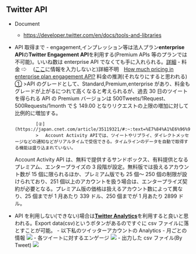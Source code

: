 ## Twitter API

- Document
  - https://developer.twitter.com/en/docs/tools-and-libraries
- API 取得まで - engagement,インプレッション等は法人プラン**enterprise API**の**Twitter Engagement API**を利用する(Premium APIs 等のプランでは不可能)。いいね数は enterprise API でなくても手に入れられる。[詳細](https://developer.twitter.com/en/docs/twitter-api/enterprise/engagement-api/overview) - 料金 ⇨ 　([ここ](https://developer.twitter.com/en/products/twitter-api/enterprise/application)に情報を入力しないと)詳細不明　[How much pricing in enterprise plan engagement API?](https://twittercommunity.com/t/how-much-pricing-in-enterprise-plan-engagement-api/112738)
  料金の推測(それなりにすると思われる)
  [①](https://developer.twitter.com/en/pricing/search-30day) >API のグレードとして、Standard,Premium,enterprise があり、料金もグレードが上がるにつれて高くなると考えられるが、過去 30 日のツイートを得られる API の Premium バージョンは 500Tweets/1Request、500Requests/1month で＄ 149.00 となりリクエストの上限の増加に対して比例的に増加する。

              [②](https://japan.cnet.com/article/35119321/#:~:text=%E7%84%A1%E6%96%99%E7%89%88%E3%81%A7%E3%81%AF%E6%89%B1%E3%81%88%E3%82%8B%E3%82%A2%E3%82%AB%E3%82%A6%E3%83%B3%E3%83%88,1%E6%9C%88%E3%81%82%E3%81%9F%E3%82%8A2899%E3%83%89%E3%83%AB%E3%80%82)
              >　 Account Activity APIでは、ツイートやリプライ、ダイレクトメッセージなどの通知などがリアルタイムで受信できる。タイムラインのデータを自動で取得する機能は盛り込まれていない。

  Account Activity API は、無料で提供するサンドボックス、有料提供となるプレミアム、エンタープライズの 3 段階が設定。無料版では扱えるアカウント数が 15 個に限られるほか、プレミアム版でも 25 個～ 250 個の制限が設けられており、251 個以上のアカウントを扱う場合は、エンタープライズ契約が必要となる。プレミアム版の価格は扱えるアカウント数によって異なり、25 個までが 1 月あたり 339 ドル、250 個までが 1 月あたり 2899 ドル。

- API を利用しない(できない)場合は[**Twitter Analytics**](https://analytics.twitter.com/about)を利用すると良いと思われる。Export data(csv)というボタンがあるのですぐに csv ファイルに落とすことが可能。 - 以下私のツイッターアカウントの Analytics - 月ごとの情報
  ![](https://i.imgur.com/9EVAOQL.jpg) - 各ツイートに対するエンゲージ
  ![](https://i.imgur.com/iBbmnid.jpg) - 出力した csv ファイル(By Tweet)
  ![](https://i.imgur.com/aAj6W8C.png)

